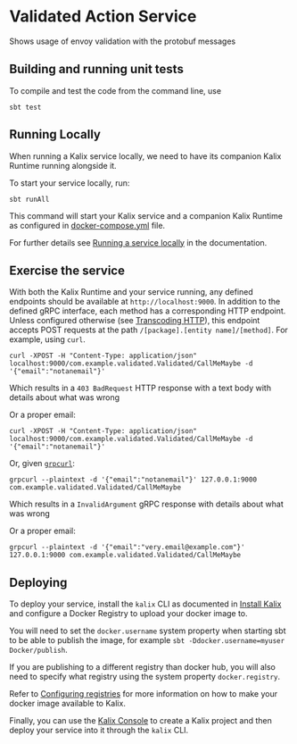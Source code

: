 # Validated Action Service

Shows usage of envoy validation with the protobuf messages

## Building and running unit tests

To compile and test the code from the command line, use

```shell
sbt test
```

## Running Locally

When running a Kalix service locally, we need to have its companion Kalix Runtime running alongside it.

To start your service locally, run:

```shell
sbt runAll
```

This command will start your Kalix service and a companion Kalix Runtime as configured in [docker-compose.yml](./docker-compose.yml) file.

For further details see [Running a service locally](https://docs.kalix.io/developing/running-service-locally.html) in the documentation.

## Exercise the service

With both the Kalix Runtime and your service running, any defined endpoints should be available at `http://localhost:9000`. In addition to the defined gRPC interface, each method has a corresponding HTTP endpoint. Unless configured otherwise (see [Transcoding HTTP](https://docs.kalix.io/java-protobuf/writing-grpc-descriptors-protobuf.html#_transcoding_http)), this endpoint accepts POST requests at the path `/[package].[entity name]/[method]`. For example, using `curl`.

```shell
curl -XPOST -H "Content-Type: application/json" localhost:9000/com.example.validated.Validated/CallMeMaybe -d '{"email":"notanemail"}'
```

Which results in a `403 BadRequest` HTTP response with a text body with details about what was wrong

Or a proper email:
```shell
curl -XPOST -H "Content-Type: application/json" localhost:9000/com.example.validated.Validated/CallMeMaybe -d '{"email":"notanemail"}'
```

Or, given [`grpcurl`](https://github.com/fullstorydev/grpcurl):

```shell
grpcurl --plaintext -d '{"email":"notanemail"}' 127.0.0.1:9000 com.example.validated.Validated/CallMeMaybe
```

Which results in a `InvalidArgument` gRPC response with details about what was wrong

Or a proper email:
```shell
grpcurl --plaintext -d '{"email":"very.email@example.com"}' 127.0.0.1:9000 com.example.validated.Validated/CallMeMaybe
```

## Deploying

To deploy your service, install the `kalix` CLI as documented in
[Install Kalix](https://docs.kalix.io/kalix/install-kalix.html)
and configure a Docker Registry to upload your docker image to.

You will need to set the `docker.username` system property when starting sbt to be able to publish the image, for example `sbt -Ddocker.username=myuser Docker/publish`.

If you are publishing to a different registry than docker hub, you will also need to specify what registry using the system property `docker.registry`.

Refer to
[Configuring registries](https://docs.kalix.io/projects/container-registries.html)
for more information on how to make your docker image available to Kalix.

Finally, you can use the [Kalix Console](https://console.kalix.io)
to create a Kalix project and then deploy your service into it through the `kalix` CLI.
